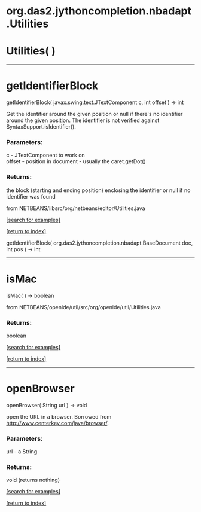 # org.das2.jythoncompletion.nbadapt.Utilities



# Utilities( )


***
<a name="getIdentifierBlock"></a>
# getIdentifierBlock
getIdentifierBlock( javax.swing.text.JTextComponent c, int offset ) &rarr; int

Get the identifier around the given position or null if there's no identifier
 around the given position. The identifier is not verified against SyntaxSupport.isIdentifier().

### Parameters:
c - JTextComponent to work on
<br>offset - position in document - usually the caret.getDot()

### Returns:
the block (starting and ending position) enclosing the identifier
 or null if no identifier was found
 
 from NETBEANS/libsrc/org/netbeans/editor/Utilities.java

<a href="https://github.com/autoplot/dev/search?q=getIdentifierBlock&unscoped_q=getIdentifierBlock">[search for examples]</a>

<a href="https://github.com/autoplot/documentation/blob/master/javadoc/index-all.md">[return to index]</a>

getIdentifierBlock( org.das2.jythoncompletion.nbadapt.BaseDocument doc, int pos ) &rarr; int<br>
***
<a name="isMac"></a>
# isMac
isMac(  ) &rarr; boolean

from NETBEANS/openide/util/src/org/openide/util/Utilities.java

### Returns:
boolean


<a href="https://github.com/autoplot/dev/search?q=isMac&unscoped_q=isMac">[search for examples]</a>

<a href="https://github.com/autoplot/documentation/blob/master/javadoc/index-all.md">[return to index]</a>

***
<a name="openBrowser"></a>
# openBrowser
openBrowser( String url ) &rarr; void

open the URL in a browser.   Borrowed from http://www.centerkey.com/java/browser/.

### Parameters:
url - a String

### Returns:
void (returns nothing)


<a href="https://github.com/autoplot/dev/search?q=openBrowser&unscoped_q=openBrowser">[search for examples]</a>

<a href="https://github.com/autoplot/documentation/blob/master/javadoc/index-all.md">[return to index]</a>

